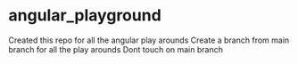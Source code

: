 # angular_playground

Created this repo for all the angular play arounds
Create a branch from main branch for all the play arounds
Dont touch on main branch